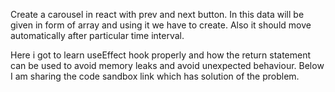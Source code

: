 Create a carousel in react with prev and next button.
In this data will be given in form of array and using it we have to create.
Also it should move automatically after particular time interval.

Here i got to learn useEffect hook properly and how the return statement can be used to avoid memory leaks and avoid unexpected behaviour.
Below I am sharing the code sandbox link which has solution of the problem.
